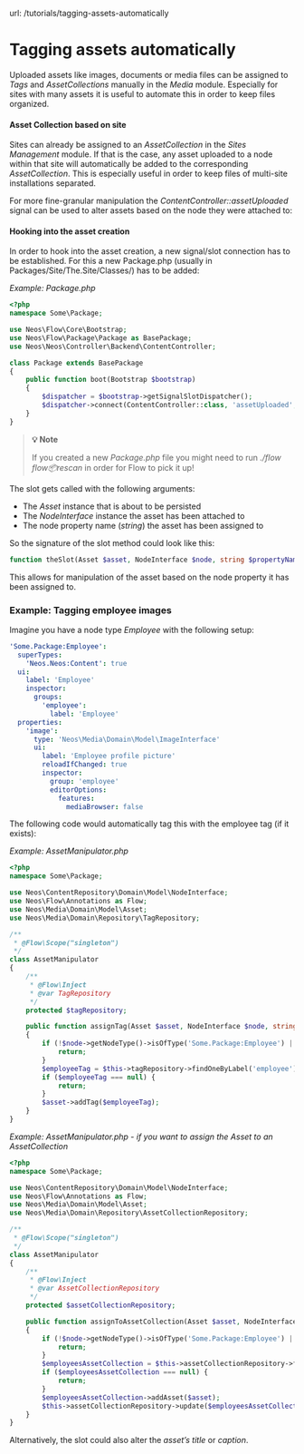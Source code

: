 url: /tutorials/tagging-assets-automatically
# Tagging assets automatically

Uploaded assets like images, documents or media files can be assigned to _Tags_ and _AssetCollections_ manually in the _Media_ module. Especially for sites with many assets it is useful to automate this in order to keep files organized.

#### Asset Collection based on site

Sites can already be assigned to an _AssetCollection_ in the _Sites Management_ module. If that is the case, any asset uploaded to a node within that site will automatically be added to the corresponding _AssetCollection_. This is especially useful in order to keep files of multi-site installations separated.

For more fine-granular manipulation the _ContentController::assetUploaded_ signal can be used to alter assets based on the node they were attached to:

#### Hooking into the asset creation

In order to hook into the asset creation, a new signal/slot connection has to be established. For this a new Package.php (usually in Packages/Site/The.Site/Classes/) has to be added:

_Example: Package.php_

```php
<?php
namespace Some\Package;

use Neos\Flow\Core\Bootstrap;
use Neos\Flow\Package\Package as BasePackage;
use Neos\Neos\Controller\Backend\ContentController;

class Package extends BasePackage
{
    public function boot(Bootstrap $bootstrap)
    {
        $dispatcher = $bootstrap->getSignalSlotDispatcher();
        $dispatcher->connect(ContentController::class, 'assetUploaded', AssetManipulator::class, 'manipulateAsset');
    }
}
```

> **💡 Note**
> 
> If you created a new _Package.php_ file you might need to run _./flow flow:package:rescan_ in order for Flow to pick it up!

The slot gets called with the following arguments:

*   The _Asset_ instance that is about to be persisted
*   The _NodeInterface_ instance the asset has been attached to
*   The node property name (_string_) the asset has been assigned to

So the signature of the slot method could look like this:

```php
function theSlot(Asset $asset, NodeInterface $node, string $propertyName)
```

This allows for manipulation of the asset based on the node property it has been assigned to.

### Example: Tagging employee images

Imagine you have a node type _Employee_ with the following setup:

```yaml
'Some.Package:Employee':
  superTypes:
    'Neos.Neos:Content': true
  ui:
    label: 'Employee'
    inspector:
      groups:
        'employee':
          label: 'Employee'
  properties:
    'image':
      type: 'Neos\Media\Domain\Model\ImageInterface'
      ui:
        label: 'Employee profile picture'
        reloadIfChanged: true
        inspector:
          group: 'employee'
          editorOptions:
            features:
              mediaBrowser: false
```

The following code would automatically tag this with the employee tag (if it exists):

_Example: AssetManipulator.php_

```php
<?php
namespace Some\Package;

use Neos\ContentRepository\Domain\Model\NodeInterface;
use Neos\Flow\Annotations as Flow;
use Neos\Media\Domain\Model\Asset;
use Neos\Media\Domain\Repository\TagRepository;

/**
 * @Flow\Scope("singleton")
 */
class AssetManipulator
{
    /**
     * @Flow\Inject
     * @var TagRepository
     */
    protected $tagRepository;

    public function assignTag(Asset $asset, NodeInterface $node, string $propertyName)
    {
        if (!$node->getNodeType()->isOfType('Some.Package:Employee') || $propertyName !== 'image') {
            return;
        }
        $employeeTag = $this->tagRepository->findOneByLabel('employee');
        if ($employeeTag === null) {
            return;
        }
        $asset->addTag($employeeTag);
    }
}
```

_Example: AssetManipulator.php - if you want to assign the Asset to an AssetCollection_ 

```php
<?php
namespace Some\Package;

use Neos\ContentRepository\Domain\Model\NodeInterface;
use Neos\Flow\Annotations as Flow;
use Neos\Media\Domain\Model\Asset;
use Neos\Media\Domain\Repository\AssetCollectionRepository;

/**
 * @Flow\Scope("singleton")
 */
class AssetManipulator
{
    /**
     * @Flow\Inject
     * @var AssetCollectionRepository
     */
    protected $assetCollectionRepository;

    public function assignToAssetCollection(Asset $asset, NodeInterface $node, string $propertyName)
    {
        if (!$node->getNodeType()->isOfType('Some.Package:Employee') || $propertyName !== 'image') {
            return;
        }
        $employeesAssetCollection = $this->assetCollectionRepository->findOneByTitle('employees');
        if ($employeesAssetCollection === null) {
            return;
        }
        $employeesAssetCollection->addAsset($asset);
        $this->assetCollectionRepository->update($employeesAssetCollection);
    }
}
```

Alternatively, the slot could also alter the _asset’s title_ or _caption_.